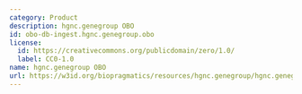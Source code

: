 ```yaml
---
category: Product
description: hgnc.genegroup OBO
id: obo-db-ingest.hgnc.genegroup.obo
license:
  id: https://creativecommons.org/publicdomain/zero/1.0/
  label: CC0-1.0
name: hgnc.genegroup OBO
url: https://w3id.org/biopragmatics/resources/hgnc.genegroup/hgnc.genegroup.obo
---
```

